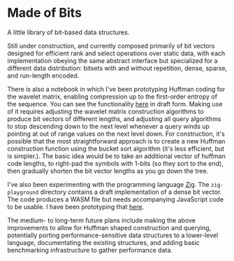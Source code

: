 # Made of Bits

A little library of bit-based data structures.

Still under construction, and currently composed primarily of bit vectors designed for efficient rank and select operations over static data, with each implementation obeying the same abstract interface but specialized for a different data distribution: bitsets with and without repetition, dense, sparse, and run-length encoded.

There is also a notebook in which I've been prototyping Huffman coding for the wavelet matrix, enabling compression up to the first-order entropy of the sequence. You can see the functionality [here](https://observablehq.com/d/dfcc86f68a3a3e1a) in draft form. Making use of it requires adjusting the wavelet matrix construction algorithms to produce bit vectors of different lengths, and adjusting all query algorithms to stop descending down to the next level whenever a query winds up pointing at out of range values on the next level down. For construction, it's possible that the most straightforward approach is to create a new Huffman construction function using the bucket sort algorithm (it's less efficient, but is simpler.). The basic idea would be to take an additional vector of huffman code lengths, to right-pad the symbols with 1-bits (so they sort to the end), then gradually shorten the bit vector lengths as you go down the tree.

I've also been experimenting with the programming language [Zig](https://ziglang.org). The `zig-playground` directory contains a draft implementation of a dense bit vector. The code produces a WASM file but needs accompanying JavaScript code to be usable. I have been prototyping that [here](https://observablehq.com/d/3cfad59903db0945).

The medium- to long-term future plans include making the above improvements to allow for Huffman shaped construction and querying, potentially porting performance-sensitive data structures to a lower-level language, documentating the existing structures, and adding basic benchmarking infrastructure to gather performance data.